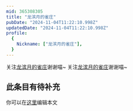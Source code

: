 ```yaml
---
mid: 365308305
title: "龙滨月的雀庄"
pubDate: "2024-11-04T11:22:10.998Z"
updatedDate: "2024-11-04T11:22:10.998Z"
profile:
  {
    Nickname: ["龙滨月的雀庄"],
  }
---
```


关注[龙滨月的雀庄](https://space.bilibili.com/365308305)谢谢喵~ 关注[龙滨月的雀庄](https://space.bilibili.com/365308305)谢谢喵~

## 此条目有待补充
你可以在[这里](https://github.com/Yuhanawa/VTuber.ICU-Content/edit/master/v/龙滨月的雀庄/index.md)编辑本文
